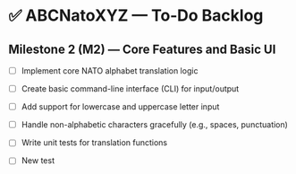 # ✅ ABCNatoXYZ — To‑Do Backlog

## Milestone 2 (M2) — Core Features and Basic UI
- [ ] Implement core NATO alphabet translation logic
- [ ] Create basic command-line interface (CLI) for input/output
- [ ] Add support for lowercase and uppercase letter input
- [ ] Handle non-alphabetic characters gracefully (e.g., spaces, punctuation)
- [ ] Write unit tests for translation functions
- [ ] New test


